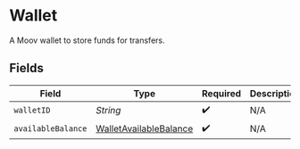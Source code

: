 # Wallet

A Moov wallet to store funds for transfers.


## Fields

| Field                                                                       | Type                                                                        | Required                                                                    | Description                                                                 |
| --------------------------------------------------------------------------- | --------------------------------------------------------------------------- | --------------------------------------------------------------------------- | --------------------------------------------------------------------------- |
| `walletID`                                                                  | *String*                                                                    | :heavy_check_mark:                                                          | N/A                                                                         |
| `availableBalance`                                                          | [WalletAvailableBalance](../../models/components/WalletAvailableBalance.md) | :heavy_check_mark:                                                          | N/A                                                                         |